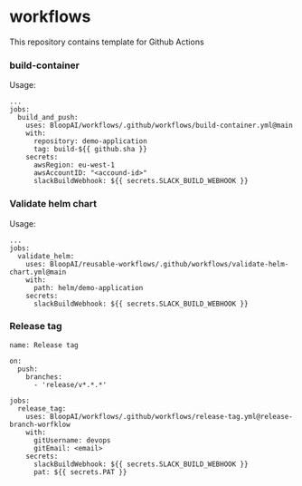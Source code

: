 # workflows

This repository contains template for Github Actions

### build-container

Usage:

```
...
jobs:
  build_and_push:
    uses: BloopAI/workflows/.github/workflows/build-container.yml@main
    with:
      repository: demo-application
      tag: build-${{ github.sha }}
    secrets:
      awsRegion: eu-west-1
      awsAccountID: "<accound-id>"
      slackBuildWebhook: ${{ secrets.SLACK_BUILD_WEBHOOK }}
```

### Validate helm chart

Usage:

```
...
jobs:
  validate_helm:
    uses: BloopAI/reusable-workflows/.github/workflows/validate-helm-chart.yml@main
    with:
      path: helm/demo-application
    secrets:
      slackBuildWebhook: ${{ secrets.SLACK_BUILD_WEBHOOK }}
```

### Release tag

```
name: Release tag

on:
  push:
    branches:
      - 'release/v*.*.*'

jobs:
  release_tag:
    uses: BloopAI/workflows/.github/workflows/release-tag.yml@release-branch-worfklow
    with:
      gitUsername: devops
      gitEmail: <email>
    secrets:
      slackBuildWebhook: ${{ secrets.SLACK_BUILD_WEBHOOK }}
      pat: ${{ secrets.PAT }}
```